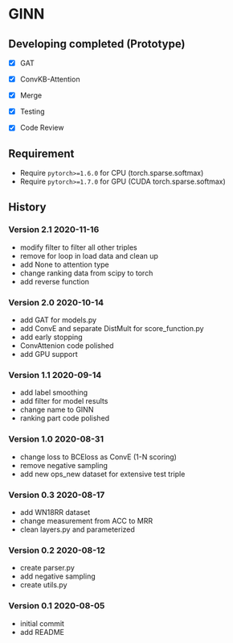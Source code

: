 # GINN
## Developing completed (Prototype)
- [x] GAT
- [x] ConvKB-Attention
- [x] Merge
- [x] Testing
- [x] Code Review


## Requirement
- Require `pytorch>=1.6.0` for CPU (torch.sparse.softmax)
- Require `pytorch>=1.7.0` for GPU (CUDA torch.sparse.softmax)

## History
### Version 2.1 2020-11-16
- modify filter to filter all other triples
- remove for loop in load data and clean up
- add None to attention type
- change ranking data from scipy to torch
- add reverse function
  
### Version 2.0 2020-10-14
- add GAT for models.py
- add ConvE and separate DistMult for score_function.py
- add early stopping
- ConvAttenion code polished
- add GPU support

### Version 1.1 2020-09-14
- add label smoothing
- add filter for model results
- change name to GINN
- ranking part code polished

### Version 1.0 2020-08-31
- change loss to BCEloss as ConvE (1-N scoring)
- remove negative sampling
- add new ops_new dataset for extensive test triple

### Version 0.3 2020-08-17
- add WN18RR dataset
- change measurement from ACC to MRR
- clean layers.py and parameterized

### Version 0.2 2020-08-12
- create parser.py
- add negative sampling
- create utils.py

### Version 0.1 2020-08-05
- initial commit
- add README

  



